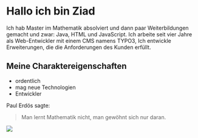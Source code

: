 # Hallo ich bin Ziad
Ich hab Master im Mathematik absolviert und dann paar Weiterbildungen gemacht und zwar: Java, HTML und JavaScript.
Ich arbeite seit vier Jahre als Web-Entwickler mit einem CMS namens TYPO3, Ich entwickle Erweiterungen, die die Anforderungen des Kunden erfüllt.

## Meine Charaktereigenschaften
* ordentlich
* mag neue Technologien
* Entwickler

Paul Erdös sagte:
> Man lernt Mathematik nicht, man gewöhnt sich nur daran.

<img src="https://cdn.pixabay.com/user/2013/11/05/02-10-23-764_250x250.jpg"/>